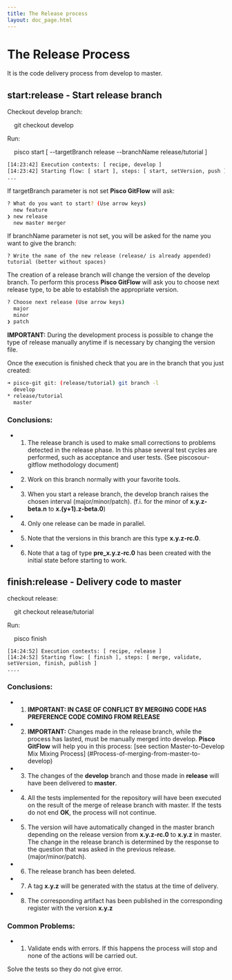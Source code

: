 ```yaml
---
title: The Release process
layout: doc_page.html
---
```


# The Release Process

It is the code delivery process from develop to master.

## start:release - Start release branch

Checkout develop branch:

    git checkout develop

Run:

    pisco start [ --targetBranch release --branchName release/tutorial ]

```bash
[14:23:42] Execution contexts: [ recipe, develop ]
[14:23:42] Starting flow: [ start ], steps: [ start, setVersion, push ]
...
```

If targetBranch parameter is not set **Pisco GitFlow** will ask:

```bash
? What do you want to start? (Use arrow keys)
  new feature
❯ new release
  new master merger
```

If branchName parameter is not set, you will be asked for the name you want to give the branch:

```
? Write the name of the new release (release/ is already appended) tutorial (better without spaces)
```

The creation of a release branch will change the version of the develop branch. To perform this process **Pisco GitFlow** will ask you to choose next release type, to be able to establish the appropriate version.

```bash
? Choose next release (Use arrow keys)
  major
  minor
❯ patch
```

**IMPORTANT:** During the development process is possible to change the type of release manually anytime if is necessary by changing the version file.

Once the execution is finished check that you are in the branch that you just created:

```bash
➜ pisco-git git: (release/tutorial) git branch -l
  develop
* release/tutorial
  master
```

### Conclusions:

- 1. The release branch is used to make small corrections to problems detected in the release phase. In this phase several test cycles are performed, such as acceptance and user tests. (See piscosour-gitflow methodology document)
- 2. Work on this branch normally with your favorite tools.
- 3. When you start a release branch, the develop branch raises the chosen interval (major/minor/patch). (f.i. for the minor of **x.y.z-beta.n** to **x.(y+1).z-beta.0**)
- 4. Only one release can be made in parallel.
- 5. Note that the versions in this branch are this type **x.y.z-rc.0**.
- 6. Note that a tag of type **pre_x.y.z-rc.0** has been created with the initial state before starting to work.

## finish:release - Delivery code to master

checkout release:

    git checkout release/tutorial

Run:

    pisco finish

```
[14:24:52] Execution contexts: [ recipe, release ]
[14:24:52] Starting flow: [ finish ], steps: [ merge, validate, setVersion, finish, publish ]
....
```

### Conclusions:

- 1. **IMPORTANT: IN CASE OF CONFLICT BY MERGING CODE HAS PREFERENCE CODE COMING FROM RELEASE**
- 2. **IMPORTANT:** Changes made in the release branch, while the process has lasted, must be manually merged into develop. **Pisco GitFlow** will help you in this process: [see section Master-to-Develop Mix Mixing Process] (#Process-of-merging-from-master-to-develop)
- 3. The changes of the **develop** branch and those made in **release** will have been delivered to **master**.
- 4. All the tests implemented for the repository will have been executed on the result of the merge of release branch with master. If the tests do not end **OK**, the process will not continue.
- 5. The version will have automatically changed in the master branch depending on the release version from **x.y.z-rc.0** to **x.y.z** in master. The change in the release branch is determined by the response to the question that was asked in the previous release. (major/minor/patch).
- 6. The release branch has been deleted.
- 7. A tag **x.y.z** will be generated with the status at the time of delivery.
- 8. The corresponding artifact has been published in the corresponding register with the version **x.y.z**

### Common Problems:

- 1. Validate ends with errors. If this happens the process will stop and none of the actions will be carried out.

Solve the tests so they do not give error.